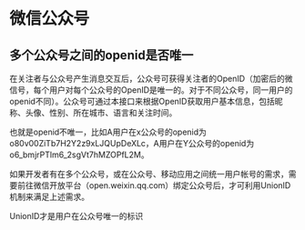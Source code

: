# 微信公众号

## 多个公众号之间的openid是否唯一

 在关注者与公众号产生消息交互后，公众号可获得关注者的OpenID（加密后的微信号，每个用户对每个公众号的OpenID是唯一的。对于不同公众号，同一用户的openid不同）。公众号可通过本接口来根据OpenID获取用户基本信息，包括昵称、头像、性别、所在城市、语言和关注时间。



也就是openid不唯一，比如A用户在x公众号的openid为o80v00ZiTb7H2Y2z9xLJQUpDeXLc，A用户在Y公众号的openid为o6_bmjrPTlm6_2sgVt7hMZOPfL2M。



如果开发者有在多个公众号，或在公众号、移动应用之间统一用户帐号的需求，需要前往微信开放平台（open.weixin.qq.com）绑定公众号后，才可利用UnionID机制来满足上述需求。



UnionID才是用户在公众号唯一的标识